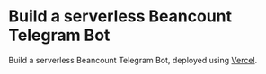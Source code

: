 # Build a serverless Beancount Telegram Bot

Build a serverless Beancount Telegram Bot, deployed using [Vercel](https://vercel.com/).
